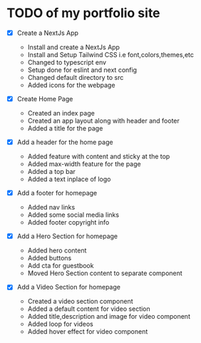 # TODO of my portfolio site

- [x] Create a NextJs App
  - Install and create a NextJs App
  - Install and Setup Tailwind CSS i.e font,colors,themes,etc
  - Changed to typescript env
  - Setup done for eslint and next config
  - Changed default directory to src
  - Added icons for the webpage

- [x] Create Home Page
  - Created an index page
  - Created an app layout along with header and footer
  - Added a title for the page

- [x] Add a header for the home page
  - Added feature with content and sticky at the top
  - Added max-width feature for the page
  - Added a top bar
  - Added a text inplace of logo

- [x] Add a footer for homepage
  - Added nav links
  - Added some social media links
  - Added footer copyright info

- [x] Add a Hero Section for homepage
  - Added hero content
  - Added buttons
  - Add cta for guestbook
  - Moved Hero Section content to separate component

- [x] Add a Video Section for homepage
  - Created a video section component
  - Added a default content for video section
  - Added title,description and image for video component
  - Added loop for videos
  - Added hover effect for video component